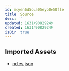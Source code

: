 ```yaml
---
id: mcyen6d5oua05eyo0e50fle
title: Source
desc: ''
updated: 1631490829249
created: 1631490829249
isDir: true
---
```


## Imported Assets

- [notes.json](/assets/notes-d2giRmrKvWaY.json)

